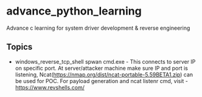 # advance_python_learning
 Advance c learning for system driver development & reverse engineering

## Topics
- windows_reverse_tcp_shell spwan cmd.exe - This connects to server IP on specific port. At server/attacker machine make sure IP and port is listening, Ncat(https://nmap.org/dist/ncat-portable-5.59BETA1.zip) can be used for POC. For payload generation and ncat listenr cmd, visit - https://www.revshells.com/
